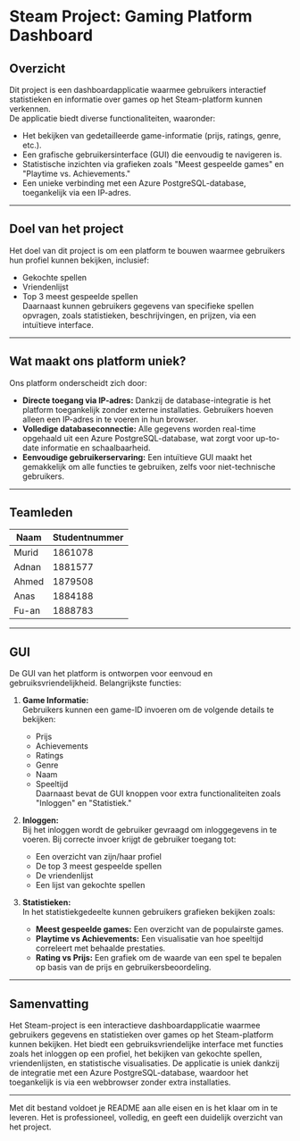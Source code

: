 # Steam Project: Gaming Platform Dashboard

## Overzicht
Dit project is een dashboardapplicatie waarmee gebruikers interactief statistieken en informatie over games op het Steam-platform kunnen verkennen.  
De applicatie biedt diverse functionaliteiten, waaronder:
- Het bekijken van gedetailleerde game-informatie (prijs, ratings, genre, etc.).
- Een grafische gebruikersinterface (GUI) die eenvoudig te navigeren is.
- Statistische inzichten via grafieken zoals "Meest gespeelde games" en "Playtime vs. Achievements."
- Een unieke verbinding met een Azure PostgreSQL-database, toegankelijk via een IP-adres.

---

## **Doel van het project**
Het doel van dit project is om een platform te bouwen waarmee gebruikers hun profiel kunnen bekijken, inclusief:
- Gekochte spellen
- Vriendenlijst
- Top 3 meest gespeelde spellen  
Daarnaast kunnen gebruikers gegevens van specifieke spellen opvragen, zoals statistieken, beschrijvingen, en prijzen, via een intuïtieve interface.

---

## **Wat maakt ons platform uniek?**
Ons platform onderscheidt zich door:
- **Directe toegang via IP-adres:** Dankzij de database-integratie is het platform toegankelijk zonder externe installaties. Gebruikers hoeven alleen een IP-adres in te voeren in hun browser.
- **Volledige databaseconnectie:** Alle gegevens worden real-time opgehaald uit een Azure PostgreSQL-database, wat zorgt voor up-to-date informatie en schaalbaarheid.
- **Eenvoudige gebruikerservaring:** Een intuïtieve GUI maakt het gemakkelijk om alle functies te gebruiken, zelfs voor niet-technische gebruikers.

---

## **Teamleden**
| Naam                   | Studentnummer |
|------------------------|---------------|
| Murid                  | 1861078       |
| Adnan                  | 1881577       | 
| Ahmed                  | 1879508       |
| Anas                   | 1884188       | 
| Fu-an                  | 1888783       |

---

## **GUI**
De GUI van het platform is ontworpen voor eenvoud en gebruiksvriendelijkheid. Belangrijkste functies:
1. **Game Informatie:**  
   Gebruikers kunnen een game-ID invoeren om de volgende details te bekijken:
   - Prijs
   - Achievements
   - Ratings
   - Genre
   - Naam
   - Speeltijd  
   Daarnaast bevat de GUI knoppen voor extra functionaliteiten zoals "Inloggen" en "Statistiek."

2. **Inloggen:**  
   Bij het inloggen wordt de gebruiker gevraagd om inloggegevens in te voeren. Bij correcte invoer krijgt de gebruiker toegang tot:
   - Een overzicht van zijn/haar profiel
   - De top 3 meest gespeelde spellen
   - De vriendenlijst
   - Een lijst van gekochte spellen

3. **Statistieken:**  
   In het statistiekgedeelte kunnen gebruikers grafieken bekijken zoals:
   - **Meest gespeelde games:** Een overzicht van de populairste games.
   - **Playtime vs Achievements:** Een visualisatie van hoe speeltijd correleert met behaalde prestaties.
   - **Rating vs Prijs:** Een grafiek om de waarde van een spel te bepalen op basis van de prijs en gebruikersbeoordeling.

---

## **Samenvatting**
Het Steam-project is een interactieve dashboardapplicatie waarmee gebruikers gegevens en statistieken over games op het Steam-platform kunnen bekijken. Het biedt een gebruiksvriendelijke interface met functies zoals het inloggen op een profiel, het bekijken van gekochte spellen, vriendenlijsten, en statistische visualisaties. De applicatie is uniek dankzij de integratie met een Azure PostgreSQL-database, waardoor het toegankelijk is via een webbrowser zonder extra installaties.

---

Met dit bestand voldoet je README aan alle eisen en is het klaar om in te leveren. Het is professioneel, volledig, en geeft een duidelijk overzicht van het project.
